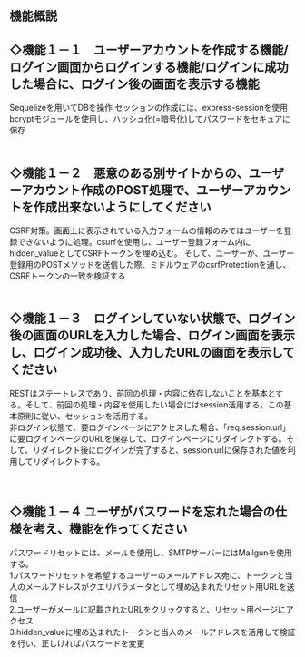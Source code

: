 ## 機能概説

## ◇機能１－１　ユーザーアカウントを作成する機能/ログイン画面からログインする機能/ログインに成功した場合に、ログイン後の画面を表示する機能

Sequelizeを用いてDBを操作
セッションの作成には、express-sessionを使用  
bcryptモジュールを使用し、ハッシュ化(=暗号化)してパスワードをセキュアに保存  
　　
## ◇機能１－２　悪意のある別サイトからの、ユーザーアカウント作成のPOST処理で、ユーザーアカウントを作成出来ないようにしてください

CSRF対策。画面上に表示されている入力フォームの情報のみではユーザーを登録できないように処理。csurfを使用し、ユーザー登録フォーム内にhidden_valueとしてCSRFトークンを埋め込む。 
そして、ユーザーが、ユーザー登録用のPOSTメソッドを送信した際、ミドルウェアのcsrfProtectionを通し、CSRFトークンの一致を検証する  
　　
## ◇機能１－３　ログインしていない状態で、ログイン後の画面のURLを入力した場合、ログイン画面を表示し、ログイン成功後、入力したURLの画面を表示してください

RESTはステートレスであり、前回の処理・内容に依存しないことを基本とする。そして、前回の処理・内容を使用したい場合にはsession活用する。この基本原則に従い、セッションを活用する。  
非ログイン状態で、要ログインページにアクセスした場合、「req.session.url」に要ログインページのURLを保存して、ログインページにリダイレクトする。そして、リダイレクト後にログインが完了すると、session.urlに保存された値を利用してリダイレクトする。
  
　　
## ◇機能１－４ ユーザがパスワードを忘れた場合の仕様を考え、機能を作ってください　　
パスワードリセットには、メールを使用し、SMTPサーバーにはMailgunを使用する。　　  
1.パスワードリセットを希望するユーザーのメールアドレス宛に、トークンと当人のメールアドレスがクエリパラメータとして埋め込まれたリセット用URLを送信  
2.ユーザーがメールに記載されたURLをクリックすると、リセット用ページにアクセス  
3.hidden_valueに埋め込まれたトークンと当人のメールアドレスを活用して検証を行い、正しければパスワードを変更
